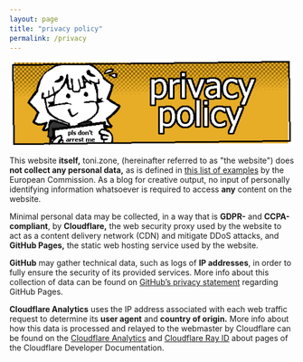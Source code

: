 ```yaml
---
layout: page
title: "privacy policy"
permalink: /privacy
---
```

![Privacy Policy](/img/headers/privacy.png)

This website **itself,** toni.zone, (hereinafter referred to as "the website") does **not collect any personal data,** as is defined in [this list of examples](https://commission.europa.eu/law/law-topic/data-protection/reform/what-personal-data_en) by the European Commission. As a blog for creative output, no input of personally identifying information whatsoever is required to access **any** content on the website.

Minimal personal data may be collected, in a way that is **GDPR-** and **CCPA-compliant**, by **Cloudflare,** the web security proxy used by the website to act as a content delivery network (CDN) and mitigate DDoS attacks, and **GitHub Pages,** the static web hosting service used by the website.

**GitHub** may gather technical data, such as logs of **IP addresses**, in order to fully ensure the security of its provided services. More info about this collection of data can be found on [GitHub’s privacy statement](https://help.github.com/en/articles/github-privacy-statement#github-pages) regarding GitHub Pages.

**Cloudflare Analytics** uses the IP address associated with each web traffic request to determine its **user agent** and **country of origin.** More info about how this data is processed and relayed to the webmaster by Cloudflare can be found on the [Cloudflare Analytics](https://developers.cloudflare.com/fundamentals/data-products/about-analytics/) and [Cloudflare Ray ID](https://developers.cloudflare.com/fundamentals/get-started/reference/cloudflare-ray-id/) about pages of the Cloudflare Developer Documentation.
